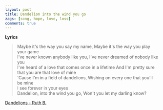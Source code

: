 ```yaml
---
layout: post
title: Dandelion into the wind you go
zags: [song, hope, love, loss]
comments: true
---
```

__Lyrics__
> Maybe it's the way you say my name, Maybe it's the way you play your game      
> I've never known anybody like you, I've never dreamed of nobody like you   
> I've heard of a love that comes once in a lifetime And I'm pretty sure that you are that love of mine   
> 'Cause I'm in a field of dandelions, Wishing on every one that you'll be mine   
> I see forever in your eyes   
> Dandelion, into the wind you go, Won't you let my darling know?
   
[Dandelions - Ruth B.](https://youtu.be/WgTMeICssXY/)

